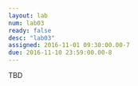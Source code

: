 ```yaml
---
layout: lab
num: lab03
ready: false
desc: "lab03"
assigned: 2016-11-01 09:30:00.00-7
due: 2016-11-10 23:59:00.00-8
---
```

TBD